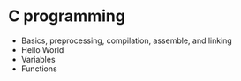 # C programming #
* Basics, preprocessing, compilation, assemble, and linking
* Hello World
* Variables
* Functions
